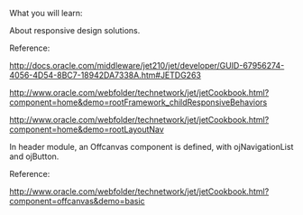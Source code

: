 What you will learn:

About responsive design solutions.

Reference:

http://docs.oracle.com/middleware/jet210/jet/developer/GUID-67956274-4056-4D54-8BC7-18942DA7338A.htm#JETDG263

http://www.oracle.com/webfolder/technetwork/jet/jetCookbook.html?component=home&demo=rootFramework_childResponsiveBehaviors

http://www.oracle.com/webfolder/technetwork/jet/jetCookbook.html?component=home&demo=rootLayoutNav

In header module, an Offcanvas component is defined, with ojNavigationList and ojButton.

Reference:

http://www.oracle.com/webfolder/technetwork/jet/jetCookbook.html?component=offcanvas&demo=basic